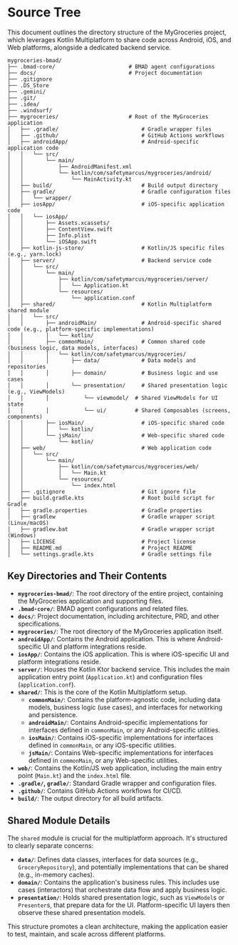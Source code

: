 # Source Tree

This document outlines the directory structure of the MyGroceries project, which leverages Kotlin Multiplatform to share code across Android, iOS, and Web platforms, alongside a dedicated backend service.

```
mygroceries-bmad/
├── .bmad-core/                       # BMAD agent configurations
├── docs/                             # Project documentation
├── .gitignore
├── .DS_Store
├── .gemini/
├── .git/
├── .idea/
├── .windsurf/
├── mygroceries/                      # Root of the MyGroceries application
│   ├── .gradle/                          # Gradle wrapper files
│   ├── .github/                          # GitHub Actions workflows
│   ├── androidApp/                       # Android-specific application code
│   │   └── src/
│   │       └── main/
│   │           ├── AndroidManifest.xml
│   │           └── kotlin/com/safetymarcus/mygroceries/android/
│   │               └── MainActivity.kt
│   ├── build/                            # Build output directory
│   ├── gradle/                           # Gradle configuration files
│   │   └── wrapper/
│   ├── iosApp/                           # iOS-specific application code
│   │   └── iosApp/
│   │       ├── Assets.xcassets/
│   │       ├── ContentView.swift
│   │       ├── Info.plist
│   │       └── iOSApp.swift
│   ├── kotlin-js-store/                  # Kotlin/JS specific files (e.g., yarn.lock)
│   ├── server/                           # Backend service code
│   │   └── src/
│   │       └── main/
│   │           ├── kotlin/com/safetymarcus/mygroceries/server/
│   │           │   └── Application.kt
│   │           └── resources/
│   │               └── application.conf
│   ├── shared/                           # Kotlin Multiplatform shared module
│   │   └── src/
│   │       ├── androidMain/              # Android-specific shared code (e.g., platform-specific implementations)
│   │       │   └── kotlin/
│   │       ├── commonMain/               # Common shared code (business logic, data models, interfaces)
│   │       │   └── kotlin/com/safetymarcus/mygroceries/
│   │       │       ├── data/             # Data models and repositories
│   │       │       ├── domain/           # Business logic and use cases
│   │       │       └── presentation/     # Shared presentation logic (e.g., ViewModels)
│   │       │           └── viewmodel/  # Shared ViewModels for UI state
│   │       │           └── ui/         # Shared Composables (screens, components)
│   │       ├── iosMain/                  # iOS-specific shared code
│   │       │   └── kotlin/
│   │       └── jsMain/                   # Web-specific shared code
│   │           └── kotlin/
│   ├── web/                              # Web application code
│   │   └── src/
│   │       └── main/
│   │           ├── kotlin/com/safetymarcus/mygroceries/web/
│   │           │   └── Main.kt
│   │           └── resources/
│   │               └── index.html
│   ├── .gitignore                        # Git ignore file
│   ├── build.gradle.kts                  # Root build script for Gradle
│   ├── gradle.properties                 # Gradle properties
│   ├── gradlew                           # Gradle wrapper script (Linux/macOS)
│   ├── gradlew.bat                       # Gradle wrapper script (Windows)
│   ├── LICENSE                           # Project license
│   ├── README.md                         # Project README
│   └── settings.gradle.kts               # Gradle settings file
```

## Key Directories and Their Contents

*   **`mygroceries-bmad/`**: The root directory of the entire project, containing the MyGroceries application and supporting files.
*   **`.bmad-core/`**: BMAD agent configurations and related files.
*   **`docs/`**: Project documentation, including architecture, PRD, and other specifications.
*   **`mygroceries/`**: The root directory of the MyGroceries application itself.
*   **`androidApp/`**: Contains the Android application. This is where Android-specific UI and platform integrations reside.
*   **`iosApp/`**: Contains the iOS application. This is where iOS-specific UI and platform integrations reside.
*   **`server/`**: Houses the Kotlin Ktor backend service. This includes the main application entry point (`Application.kt`) and configuration files (`application.conf`).
*   **`shared/`**: This is the core of the Kotlin Multiplatform setup.
    *   **`commonMain/`**: Contains the platform-agnostic code, including data models, business logic (use cases), and interfaces for networking and persistence.
    *   **`androidMain/`**: Contains Android-specific implementations for interfaces defined in `commonMain`, or any Android-specific utilities.
    *   **`iosMain/`**: Contains iOS-specific implementations for interfaces defined in `commonMain`, or any iOS-specific utilities.
    *   **`jsMain/`**: Contains Web-specific implementations for interfaces defined in `commonMain`, or any Web-specific utilities.
*   **`web/`**: Contains the Kotlin/JS web application, including the main entry point (`Main.kt`) and the `index.html` file.
*   **`.gradle/`, `gradle/`**: Standard Gradle wrapper and configuration files.
*   **`.github/`**: Contains GitHub Actions workflows for CI/CD.
*   **`build/`**: The output directory for all build artifacts.

## Shared Module Details

The `shared` module is crucial for the multiplatform approach. It's structured to clearly separate concerns:

*   **`data/`**: Defines data classes, interfaces for data sources (e.g., `GroceryRepository`), and potentially implementations that can be shared (e.g., in-memory caches).
*   **`domain/`**: Contains the application's business rules. This includes use cases (interactors) that orchestrate data flow and apply business logic.
*   **`presentation/`**: Holds shared presentation logic, such as `ViewModel`s or `Presenter`s, that prepare data for the UI. Platform-specific UI layers then observe these shared presentation models.

This structure promotes a clean architecture, making the application easier to test, maintain, and scale across different platforms.